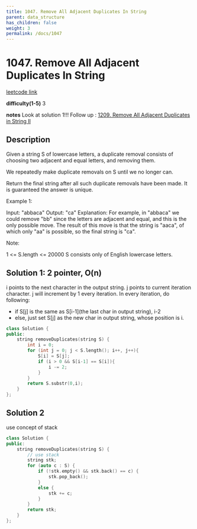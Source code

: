 ```yaml
---
title: 1047. Remove All Adjacent Duplicates In String
parent: data_structure
has_children: false
weight: 3
permalink: /docs/1047
---
```

# 1047. Remove All Adjacent Duplicates In String
[leetcode link](https://leetcode.com/problems/remove-all-adjacent-duplicates-in-string/)

**difficulty(1-5)** 
3

**notes**
Look at solution 1!!!
Follow up : [1209. Remove All Adjacent Duplicates in String II](/docs/1209)

## Description
Given a string S of lowercase letters, a duplicate removal consists of choosing two adjacent and equal letters, and removing them.

We repeatedly make duplicate removals on S until we no longer can.

Return the final string after all such duplicate removals have been made.  It is guaranteed the answer is unique.

 

Example 1:

Input: "abbaca"
Output: "ca"
Explanation: 
For example, in "abbaca" we could remove "bb" since the letters are adjacent and equal, and this is the only possible move.  The result of this move is that the string is "aaca", of which only "aa" is possible, so the final string is "ca".
 

Note:

1 <= S.length <= 20000
S consists only of English lowercase letters.

## Solution 1: 2 pointer, O(n)
i points to the next character in the output string.
j points to current iteration character. j will increment by 1 every iteration.
In every iteration, do following:
- if S[j] is the same as S[i-1](the last char in output string), i-2
- else, just set S[j] as the new char in output string, whose position is i.

```c++
class Solution {
public:
    string removeDuplicates(string S) {
        int i = 0;
        for (int j = 0; j < S.length(); i++, j++){
            S[i] = S[j];
            if (i > 0 && S[i-1] == S[i]){
                i -= 2;
            }            
        }
        return S.substr(0,i);
    }
};
```
## Solution 2
use concept of stack

```c++
class Solution {
public:
    string removeDuplicates(string S) {
        // use stack
        string stk;
        for (auto c : S) {
            if (!stk.empty() && stk.back() == c) {
                stk.pop_back();
            }
            else {
                stk += c;
            }
        }
        return stk;
    }
};
```